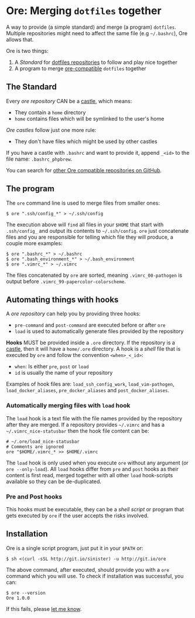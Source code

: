 # Ore: Merging `dotfiles` together

A way to provide (a simple standard) and merge (a program) `dotfiles`.
Multiple repositories might need to affect the same file (e.g `~/.bashrc`),
Ore allows that.

Ore is two things:

1. A *Standard* for [dotfiles repositories][d] to follow and play nice together
1. A program to merge [ore-compatible][m] `dotfiles` together

[d]: https://wiki.archlinux.org/index.php/Dotfiles
[m]: https://github.com/topics/castle-ore "Search compatible repositories"

## The Standard

Every *ore repository* CAN be a [castle][c], which means:

* They contain a `home` directory
* `home` contains files which will be symlinked to the user\'s home

*Ore castles* follow just one more rule:

* They don\'t have files which might be used by other castles

If you have a castle with `.bashrc` and want to provide it, append
`_<id>` to the file name: `.bashrc_phpbrew`.

You can search for [other Ore compatible repositories on GitHub][m].

[c]: https://github.com/technicalpickles/homesick "Homesick: Take your $HOME"

## The program

The `ore` command line is used to merge files from smaller
ones:

    $ ore ".ssh/config_*" > ~/.ssh/config

The execution above will `find` all files in your `$HOME` that start with
`.ssh/config_` and output its contents to `~/.ssh/config`. `ore` just
concatenate files and you are responsible for telling which file they will
produce, a couple more examples:

    $ ore ".bashrc_*" > ~/.bashrc
    $ ore ".bash_environment_*" > ~/.bash_environment
    $ ore ".vimrc_*" > ~/.vimrc

The files concatenated by `ore` are sorted, meaning `.vimrc_00-pathogen`
is output before `.vimrc_99-papercolor-colorscheme`.

## Automating things with hooks

A *ore repository* can help you by providing three hooks: 

* `pre-command` and `post-command` are executed before or after `ore`
* `load` is used to automatically generate files provided by the repository

**Hooks** MUST be provided inside a `.ore`
directory. If the repository is a [castle][c], then it will have a
`home/.ore` directory. A hook is a *shell* file that is executed by
`ore` and follow the convention `<when>_<_id>`:

* `when`: Is either `pre`, `post` or `load`
* `id` is usually the name of your repository

Examples of hook files are: `load_ssh_config_work`, `load_vim-pathogen`,
`load_docker_aliases`, `pre_docker_aliases` and `post_docker_aliases`.

### Automatically merging files with `load` hook

The `load` hook is a text file with the file names provided by the repository
after they are merged. If a repository provides `~/.vimrc` and has a
`~/.vimrc_nice-statusbar` then the hook file content can be:

    # ~/.ore/load_nice-statusbar
    # Comments are ignored
    ore "$HOME/.vimrc_* >> $HOME/.vimrc

The `load` hook is only used when you execute `ore` without any
argument (or `ore --only-load`). All `load` hooks differ from `pre` and
`post` hooks as their content is first read, merged together with all other
`load` hook-scripts available so they can be de-duplicated.

### Pre and Post hooks

This hooks must be executable, they can be a *shell script* or program that gets
executed by `ore` if the user accepts the risks involved.

## Installation

Ore is a single script program, just put it in your `$PATH` or:

    $ sh <(curl -sSL http://git.io/sinister) -u http://git.io/ore

The above command, after executed, should provide you with a `ore`
command which you will use. To check if installation was successful, you
can:

    $ ore --version
    Ore 1.0.0

If this fails, please [let me know][bugs].

[bugs]: https://github.com/augustohp/ore/issues "Submit a bug report"
